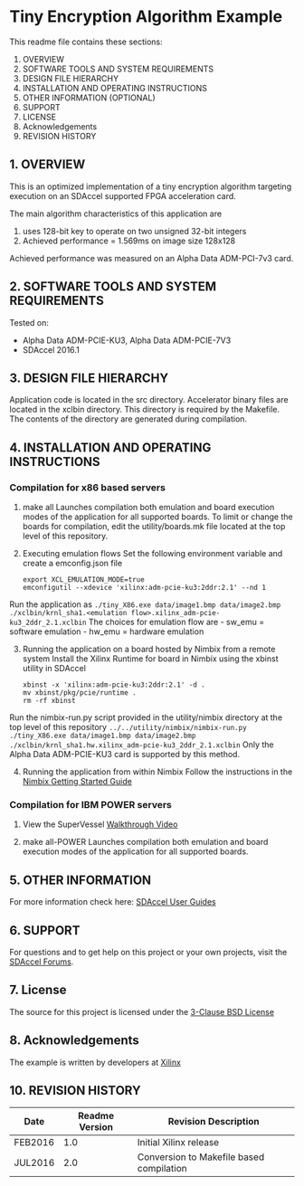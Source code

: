 Tiny Encryption Algorithm Example
===============================

This readme file contains these sections:

1. OVERVIEW
2. SOFTWARE TOOLS AND SYSTEM REQUIREMENTS
3. DESIGN FILE HIERARCHY
4. INSTALLATION AND OPERATING INSTRUCTIONS
5. OTHER INFORMATION (OPTIONAL)
6. SUPPORT
7. LICENSE
8. Acknowledgements
9. REVISION HISTORY

## 1. OVERVIEW

This is an optimized implementation of a tiny encryption algorithm
targeting execution on an SDAccel supported FPGA acceleration card.

The main algorithm characteristics of this application are
1. uses 128-bit key to operate on two unsigned 32-bit integers
2. Achieved performance = 1.569ms on image size 128x128

Achieved performance was measured on an Alpha Data ADM-PCI-7v3 card.

## 2. SOFTWARE TOOLS AND SYSTEM REQUIREMENTS
Tested on:
* Alpha Data ADM-PCIE-KU3, Alpha Data ADM-PCIE-7V3
* SDAccel 2016.1

## 3. DESIGN FILE HIERARCHY
Application code is located in the src directory.
Accelerator binary files are located in the xclbin directory. This directory is required by the Makefile. The contents of the directory are generated during compilation.

## 4. INSTALLATION AND OPERATING INSTRUCTIONS
### Compilation for x86 based servers

1. make all
Launches compilation both emulation and board execution modes of the application for all supported boards.
To limit or change the boards for compilation, edit the utility/boards.mk file located at the top level of this repository.

2. Executing emulation flows
Set the following environment variable and create a emconfig.json file
	```
	export XCL_EMULATION_MODE=true
	emconfigutil --xdevice 'xilinx:adm-pcie-ku3:2ddr:2.1' --nd 1
	```
Run the application as
    ```
    ./tiny_X86.exe data/image1.bmp data/image2.bmp ./xclbin/krnl_sha1.<emulation flow>.xilinx_adm-pcie-ku3_2ddr_2.1.xclbin
    ```
The choices for emulation flow are
    - sw_emu = software emulation
    - hw_emu = hardware emulation

3. Running the application on a board hosted by Nimbix from a remote system
Install the Xilinx Runtime for board in Nimbix using the xbinst utility in SDAccel
    ```
    xbinst -x 'xilinx:adm-pcie-ku3:2ddr:2.1' -d .
    mv xbinst/pkg/pcie/runtime .
    rm -rf xbinst
    ```
Run the nimbix-run.py script provided in the utility/nimbix directory at the top level of this repository
    ```
    ../../utility/nimbix/nimbix-run.py ./tiny_X86.exe data/image1.bmp data/image2.bmp ./xclbin/krnl_sha1.hw.xilinx_adm-pcie-ku3_2ddr_2.1.xclbin
    ```
Only the Alpha Data ADM-PCIE-KU3 card is supported by this method.

4. Running the application from within Nimbix
Follow the instructions in the [Nimbix Getting Started Guide][]

### Compilation for IBM POWER servers
1. View the SuperVessel [Walkthrough Video][]

2. make all-POWER
Launches compilation both emulation and board execution modes of the application for all supported boards.

## 5. OTHER INFORMATION

For more information check here:
[SDAccel User Guides][]

## 6. SUPPORT
For questions and to get help on this project or your own projects, visit the [SDAccel Forums][].

## 7. License
The source for this project is licensed under the [3-Clause BSD License][]

## 8. Acknowledgements
The example is written by developers at [Xilinx](http://www.xilinx.com/)

## 10. REVISION HISTORY

Date    | Readme Version | Revision Description
--------|----------------|-------------------------
FEB2016 | 1.0            | Initial Xilinx release
JUL2016 | 2.0            | Conversion to Makefile based compilation


[3-Clause BSD License]: LICENSE.md
[SDAccel Forums]: https://forums.xilinx.com/t5/SDAccel/bd-p/SDx
[SDAccel User Guides]: http://www.xilinx.com/support/documentation-navigation/development-tools/software-development/sdaccel.html?resultsTablePreSelect=documenttype:SeeAll#documentation
[Nimbix Getting Started Guide]: http://www.xilinx.com/member/sdaccel_ea_40hr/Getting_Started_with_SDAccel_on_Nimbix_cloud.pdf
[Walkthrough Video]: http://bcove.me/6pp0o482
